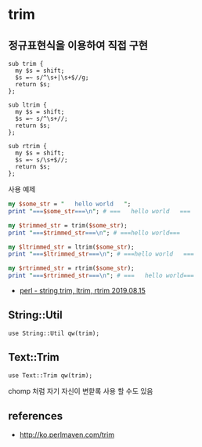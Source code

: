 # trim

## 정규표현식을 이용하여 직접 구현
```
sub trim {
  my $s = shift;
  $s =~ s/^\s+|\s+$//g;
  return $s;
};

sub ltrim {
  my $s = shift;
  $s =~ s/^\s+//;
  return $s;
};

sub rtrim {
  my $s = shift;
  $s =~ s/\s+$//;
  return $s;
};
```

사용 예제
```perl
my $some_str = "   hello world   ";
print "===$some_str===\n"; # ===   hello world   ===

my $trimmed_str = trim($some_str);
print "===$trimmed_str===\n"; # ===hello world===

my $ltrimmed_str = ltrim($some_str);
print "===$ltrimmed_str===\n"; # ===hello world   ===

my $rtrimmed_str = rtrim($some_str);
print "===$rtrimmed_str===\n"; # ===   hello world===
```

* [perl - string trim, ltrim, rtrim 2019.08.15](https://junho85.pe.kr/1414)

## String::Util
```
use String::Util qw(trim);
```

## Text::Trim
```
use Text::Trim qw(trim);
```
chomp 처럼 자기 자신이 변핟록 사용 할 수도 있음


## references
* http://ko.perlmaven.com/trim